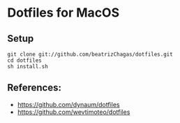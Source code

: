 Dotfiles for MacOS
==================

## Setup

```
git clone git://github.com/beatrizChagas/dotfiles.git
cd dotfiles
sh install.sh
```

## References:

  * https://github.com/dynaum/dotfiles
  * https://github.com/wevtimoteo/dotfiles
